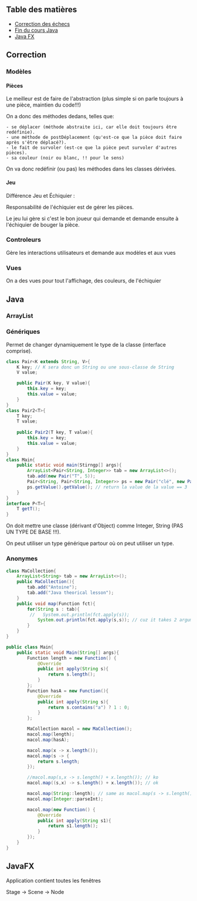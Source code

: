 
## Table des matières

- [Correction des échecs](#correction)
- [Fin du cours Java](#java)
- [Java FX](#javafx)




## Correction

### Modèles

#### Pièces
Le meilleur est de faire de l'abstraction (plus simple si on parle toujours à une pièce, maintien du code!!!)

On a donc des méthodes dedans, telles que:

    - se déplacer (méthode abstraite ici, car elle doit toujours être redéfinie).
    - une méthode de postDéplacement (qu'est-ce que la pièce doit faire après s'être déplacé?).
    - le fait de survoler (est-ce que la pièce peut survoler d'autres pièces).
    - sa couleur (noir ou blanc, !! pour le sens)

On va donc redéfinir (ou pas) les méthodes dans les classes dérivées.

#### Jeu
Différence Jeu et Échiquier :

Responsabilité de l'échiquier est de gérer les pièces.

Le jeu lui gère si c'est le bon joueur qui demande et demande ensuite à l'échiquier de bouger la pièce.

### Controleurs
Gère les interactions utilisateurs et demande aux modèles et aux vues

### Vues
On a des vues pour tout l'affichage, des couleurs, de l'échiquier 

## Java

### ArrayList

### Génériques
Permet de changer dynamiquement le type de la classe (interface comprise).
```java
class Pair<K extends String, V>{
    K key; // K sera donc un String ou une sous-classe de String
    V value;

    public Pair(K key, V value){
        this.key = key;
        this.value = value;
    }
}
class Pair2<T>{
    T key;
    T value;
    
    public Pair2(T key, T value){
        this.key = key;
        this.value = value;
    }
}
class Main{
    public static void main(Stirngp[] args){
        ArrayList<Pair<String, Integer>> tab = new ArrayList<>();
        tab.add(new Pair("T", 5));
        Pair<String, Pair<String, Integer>> ps = new Pair("clé", new Pair("clé", 3));
        ps.getValue().getValue(); // return la value de la value == 3
    }
}
interface P<T>{
    T getT();
}
```
On doit mettre une classe (dérivant d'Object) comme Integer, String (PAS UN TYPE DE BASE !!!).

On peut utiliser un type générique partour où on peut utiliser un type.

### Anonymes

```java
class MaCollection{
    ArrayList<String> tab = new ArrayList<>();
    public MaCollection(){
        tab.add("Antoine");
        tab.add("Java theorical lesson");
    }
    public void map(Function fct){
        for(String s : tab){
         //   System.out.println(fct.apply(s));
            System.out.println(fct.apply(s,s)); // cuz it takes 2 arguments in the lambda operation
        }
    }
}

public class Main{
    public static void Main(String[] args){
        Function length = new Function() {
            @Override
            public int apply(String s){
                return s.length();
            }
        };
        Function hasA = new Function(){
            @Override
            public int apply(String s){
                return s.contains("a") ? 1 : 0;
            }
        };

        MaCollection macol = new MaCollection();
        macol.map(length);
        macol.map(hasA);

        macol.map(x -> x.length());
        macol.map(s -> {
            return s.length;
        });

        //macol.map(s,x -> s.length() + x.length()); // ko
        macol.map((s,x) -> s.length() + x.length()); // ok

        macol.map(String::length); // same as macol.map(s -> s.length());
        macol.map(Integer::parseInt); 

        macol.map(new Function() {
            @Override
            public int apply(String s1){
                return s1.length();
            }
        });
    }
}
```

## JavaFX

Application contient toutes les fenêtres

Stage -> Scene -> Node